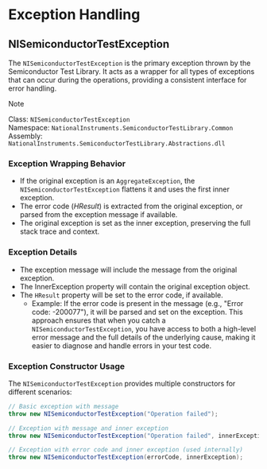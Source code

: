 # Exception Handling

## NISemiconductorTestException

The `NISemiconductorTestException` is the primary exception thrown by the Semiconductor Test Library. It acts as a wrapper for all types of exceptions that can occur during the operations, providing a consistent interface for error handling.

> [!NOTE]
> Class: `NISemiconductorTestException`\
> Namespace: `NationalInstruments.SemiconductorTestLibrary.Common` \
> Assembly: `NationalInstruments.SemiconductorTestLibrary.Abstractions.dll`
>

### Exception Wrapping Behavior

- If the original exception is an `AggregateException`, the `NISemiconductorTestException` flattens it and uses the first inner exception.
- The error code (*HResult*) is extracted from the original exception, or parsed from the exception message if available.
- The original exception is set as the inner exception, preserving the full stack trace and context.

### Exception Details

- The exception message will include the message from the original exception.
- The InnerException property will contain the original exception object.
- The `HResult` property will be set to the error code, if available.
    - Example: If the error code is present in the message (e.g., "Error code: -200077"), it will be parsed and set on the exception.
This approach ensures that when you catch a `NISemiconductorTestException`, you have access to both a high-level error message and the full details of the underlying cause, making it easier to diagnose and handle errors in your test code.

### Exception Constructor Usage

The `NISemiconductorTestException` provides multiple constructors for different scenarios:

```csharp
// Basic exception with message
throw new NISemiconductorTestException("Operation failed");

// Exception with message and inner exception
throw new NISemiconductorTestException("Operation failed", innerException);

// Exception with error code and inner exception (used internally)
throw new NISemiconductorTestException(errorCode, innerException);
```